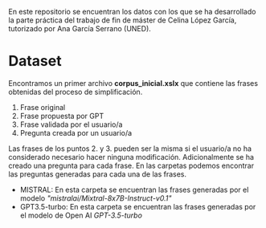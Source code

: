 
En este repositorio se encuentran los datos con los que se ha desarrollado la parte práctica del trabajo de fin de máster de Celina López García, tutorizado por Ana García Serrano (UNED).


# Dataset

Encontramos un primer archivo **corpus_inicial.xslx** que contiene las frases obtenidas del proceso de simplificación. 

1. Frase original
2. Frase propuesta por GPT
3. Frase validada por el usuario/a
4. Pregunta creada por un usuario/a

Las frases de los puntos 2. y 3. pueden ser la misma si el usuario/a no ha considerado necesario hacer ninguna modificación.
Adicionalmente se ha creado una pregunta para cada frase. En las carpetas podemos encontrar las preguntas generadas para cada una de las frases.

 - MISTRAL: En esta carpeta se encuentran las frases generadas por el modelo *"mistralai/Mixtral-8x7B-Instruct-v0.1"*
 - GPT3.5-turbo: En esta carpeta se encuentran las frases generadas por el modelo de Open AI *GPT-3.5-turbo*
